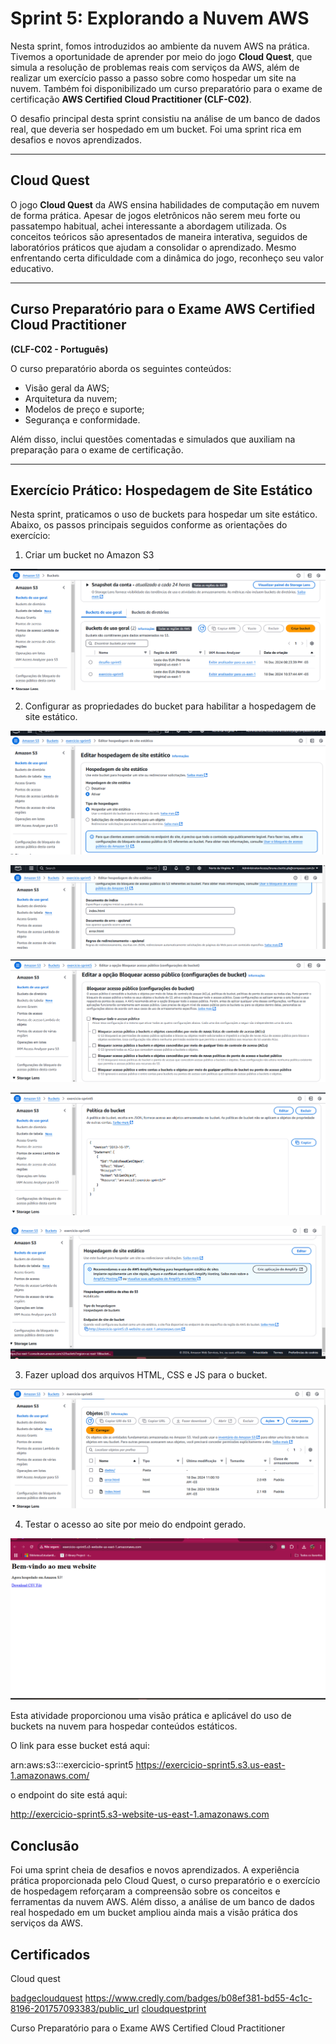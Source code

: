 # Sprint 5: Explorando a Nuvem AWS

Nesta sprint, fomos introduzidos ao ambiente da nuvem AWS na prática. Tivemos a oportunidade de aprender por meio do jogo **Cloud Quest**, que simula a resolução de problemas reais com serviços da AWS, além de realizar um exercício passo a passo sobre como hospedar um site na nuvem. Também foi disponibilizado um curso preparatório para o exame de certificação **AWS Certified Cloud Practitioner (CLF-C02)**. 

O desafio principal desta sprint consistiu na análise de um banco de dados real, que deveria ser hospedado em um bucket. Foi uma sprint rica em desafios e novos aprendizados.

---

## **Cloud Quest**

O jogo **Cloud Quest** da AWS ensina habilidades de computação em nuvem de forma prática. Apesar de jogos eletrônicos não serem meu forte ou passatempo habitual, achei interessante a abordagem utilizada. Os conceitos teóricos são apresentados de maneira interativa, seguidos de laboratórios práticos que ajudam a consolidar o aprendizado. Mesmo enfrentando certa dificuldade com a dinâmica do jogo, reconheço seu valor educativo.

---

## **Curso Preparatório para o Exame AWS Certified Cloud Practitioner**  
**(CLF-C02 - Português)**  

O curso preparatório aborda os seguintes conteúdos:  
- Visão geral da AWS;  
- Arquitetura da nuvem;  
- Modelos de preço e suporte;  
- Segurança e conformidade.  

Além disso, inclui questões comentadas e simulados que auxiliam na preparação para o exame de certificação.

---

## **Exercício Prático: Hospedagem de Site Estático**

Nesta sprint, praticamos o uso de buckets para hospedar um site estático. Abaixo, os passos principais seguidos conforme as orientações do exercício:  

1. Criar um bucket no Amazon S3  

![exercício1](../Sprint5/Exercicios/evidencias/evidencia1.png)

2. Configurar as propriedades do bucket para habilitar a hospedagem de site estático. 

![exercício3](../Sprint5/Exercicios/evidencias/evidencia3.png)

![exercício4](../Sprint5/Exercicios/evidencias/evidencia4.png)

![exercício5](../Sprint5/Exercicios/evidencias/evidencia5.png)

![exercício6](../Sprint5/Exercicios/evidencias/evidencia6.png)

![exercício7](../Sprint5/Exercicios/evidencias/evidencia7.png)

3. Fazer upload dos arquivos HTML, CSS e JS para o bucket.  

![exercício2](../Sprint5/Exercicios/evidencias/evidencia2.png)

4. Testar o acesso ao site por meio do endpoint gerado. 

![exercício8](../Sprint5/Exercicios/evidencias/evidencia8.png)


Esta atividade proporcionou uma visão prática e aplicável do uso de buckets na nuvem para hospedar conteúdos estáticos.

O link para esse bucket está aqui:

arn:aws:s3:::exercicio-sprint5
https://exercicio-sprint5.s3.us-east-1.amazonaws.com/

o endpoint do site está aqui:

http://exercicio-sprint5.s3-website-us-east-1.amazonaws.com



## **Conclusão**

Foi uma sprint cheia de desafios e novos aprendizados. A experiência prática proporcionada pelo Cloud Quest, o curso preparatório e o exercício de hospedagem reforçaram a compreensão sobre os conceitos e ferramentas da nuvem AWS. Além disso, a análise de um banco de dados real hospedado em um bucket ampliou ainda mais a visão prática dos serviços da AWS.

## **Certificados**

Cloud quest

[badgecloudquest](../Sprint5/Certificados/linkbadge.txt)
 https://www.credly.com/badges/b08ef381-bd55-4c1c-8196-201757093383/public_url
[cloudquestprint](../Sprint5/Certificados/capturadetelaclouquest.png)

Curso Preparatório para o Exame AWS Certified Cloud Practitioner